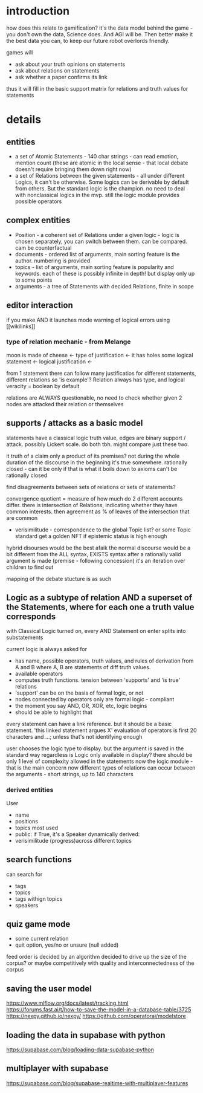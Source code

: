 # introduction
how does this relate to gamification?
it's the data model behind the game - you don't own the data, Science does. And AGI will be. Then better make it the best data you can, 
to keep our future robot overlords friendly.

games will 
- ask about your truth opinions on statements
- ask about relations on statements
- ask whether a paper confirms its link

thus it will fill in the basic support matrix for relations and truth values for statements

# details
## entities
- a set of Atomic Statements - 140 char strings - can read emotion, mention count (these are atomic in the local sense - that local debate doesn't require bringing them down right now)
- a set of Relations between the given statements - all under different Logics, it can't be otherwise. Some logics can be derivable by default from others. But the standard logic is the champion. no need to deal with nonclassical logics in the mvp. still the logic module provides possible operators

## complex entities
- Position - a coherent set of Relations under a given logic - logic is chosen separately, you can switch between them. can be compared. cam be counterfactual
- documents - ordered list of arguments, main sorting feature is the author. numbering is provided
- topics - list of arguments, main sorting feature is popularity and keywords. each of these is possibly infinite in depth! but display only up to some points
- arguments - a tree of Statements with decided Relations, finite in scope


## editor interaction
if you make AND it launches mode warning of logical errors
using [[wikilinks]]


### type of relation mechanic - from Melange
moon is made of cheese <- type of justification  <- it has holes
some logical statement <- logical justification <-

from 1 statement there can follow many justificatios for different statements, different relations
so 'is example'?
Relation always has type, and logical veracity = boolean by default

relations are ALWAYS questionable, no need to check whether given 2 nodes are attacked their relation or themselves

## supports / attacks as a basic model 
statements have a classical logic truth value, edges are binary support / attack. possibly Lickert scale. do both tbh. might compare just these two.

it truth of a claim only a product of its premises?
not during the whole duration of the discourse
in the beginning it's true somewhere.
rationally closed - can it be only if that is what it boils down to
axioms can't be rationally closed

find disagreements between sets of relations or sets of statements?

convergence quotient = measure of how much do 2 different accounts differ. there is intersection of Relations, indicating whether they have common interests. then agreement as % of leaves of the intersection that are common

- verisimilitude - correspondence to the global Topic list? or some Topic standard
get a golden NFT if epistemic status is high enough

hybrid disourses would be the best afaik
the normal discourse would be a bit different from the 
ALL syntax, 
EXISTS syntax
after a rationally valid argument is made (premise - following concession)
it's an iteration over children to find out 

mapping of the debate stucture is as such

## Logic as a subtype of relation AND a superset of the Statements, where for each one a truth value corresponds
with Classical Logic turned on, every AND Statement on enter splits into substatements

current logic is always asked for
- has name, possible operators, truth values, and rules of derivation from A and B where A, B are statements of diff truth values. 
- available operators
- computes truth functions. tension between 'supports' and 'is true' relations
- 'support' can be on the basis of formal logic, or not
- nodes connected by operators only are formal logic - compliant
- the moment you say AND, OR, XOR, etc, logic begins
- should be able to highlight that

every statement can have a link reference. but it should be a basic statement. 'this linked statement argues X'
evaluation of operators is first 20 characters and ...; unless that's not identifying enough

user chooses the logic type to display. but the argument is saved in the standard way regardless
is Logic only available in display?
there should be only 1 level of complexity allowed in the statements
now the logic module - that is the main concern
now different types of relations can occur between the arguments - short strings, up to 140 characters

### derived entities
User
- name
- positions
- topics most used
- public: if True, it's a Speaker
dynamically derived:
- verisimilitude (progress)across different topics

## search functions
can search for
- tags
- topics
- tags withign topics
- speakers

## quiz game mode
- some current relation
- quit option, yes/no or unsure (null added)

feed order is decided by an algorithm decided to drive up the size of the corpus?
or maybe competitively with quality and interconnectedness of the corpus


## saving the user model
https://www.mlflow.org/docs/latest/tracking.html
https://forums.fast.ai/t/how-to-save-the-model-in-a-database-table/3725
https://nexpy.github.io/nexpy/
https://github.com/operatorai/modelstore


## loading the data in supabase with python
https://supabase.com/blog/loading-data-supabase-python


## multiplayer with supabase
https://supabase.com/blog/supabase-realtime-with-multiplayer-features
